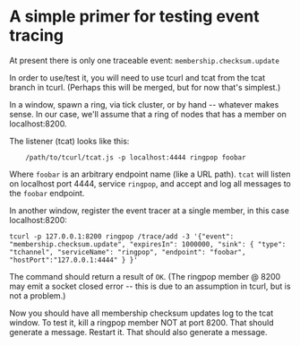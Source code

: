 # A simple primer for testing event tracing
At present there is only one traceable event: `membership.checksum.update`

In order to use/test it, you will need to use tcurl and tcat from the tcat branch in tcurl. (Perhaps this will be merged, but for now that's simplest.)

In a window, spawn a ring, via tick cluster, or by hand -- whatever makes sense. In our case, we'll assume that a ring of nodes that has a member on localhost:8200.

The listener (tcat) looks like this:
```
    /path/to/tcurl/tcat.js -p localhost:4444 ringpop foobar
```
Where `foobar` is an arbitrary endpoint name (like a URL path). `tcat` will listen on localhost port 4444, service `ringpop`, and accept and log all messages to the `foobar` endpoint.

In another window, register the event tracer at a single member, in this case localhost:8200:
```
tcurl -p 127.0.0.1:8200 ringpop /trace/add -3 '{"event": "membership.checksum.update", "expiresIn": 1000000, "sink": { "type": "tchannel", "serviceName": "ringpop", "endpoint": "foobar", "hostPort":"127.0.0.1:4444" } }'
```
The command should return a result of `OK`. (The ringpop member @ 8200 may emit a socket closed error -- this is due to an assumption in tcurl, but is not a problem.)

Now you should have all membership checksum updates log to the tcat window. To test it, kill a ringpop member NOT at port 8200. That should generate a message. Restart it. That should also generate a message.

